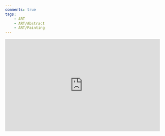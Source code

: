```yaml
---
comments: true
tags:
    - ART
    - ART/Abstract
    - ART/Painting
---
```

<iframe height="300" style="width: 100%;" scrolling="no" title="Drawing Circle" src="https://uploads2.wikiart.org/images/franz-kline/blueberry-eyes-1960.jpg!Large.jpg" frameborder="no" loading="lazy" allowtransparency="true" allowfullscreen="true">

# Franz Kline
Genre: Abstract

<iframe height="300" style="width: 100%;" scrolling="no" title="Drawing Circle" src="https://uploads7.wikiart.org/images/franz-kline/untitled-1957-1.jpg!Large.jpg" frameborder="no" loading="lazy" allowtransparency="true" allowfullscreen="true">

<iframe height="300" style="width: 100%;" scrolling="no" title="Drawing Circle" src="https://uploads5.wikiart.org/images/franz-kline/untitled-1956.jpg!Large.jpg" frameborder="no" loading="lazy" allowtransparency="true" allowfullscreen="true">

<iframe height="300" style="width: 100%;" scrolling="no" title="Drawing Circle" src="https://uploads5.wikiart.org/images/franz-kline/untitled-1957.jpg!Large.jpg" frameborder="no" loading="lazy" allowtransparency="true" allowfullscreen="true">

<iframe height="300" style="width: 100%;" scrolling="no" title="Drawing Circle" src="https://uploads5.wikiart.org/images/franz-kline/mahoning-1956.jpg!Large.jpg" frameborder="no" loading="lazy" allowtransparency="true" allowfullscreen="true">




More Infos [here](https://www.wikiart.org/en/franz-kline)



All images from [wikiart.org](https://www.wikiart.org/)
